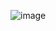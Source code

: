 ![image](https://user-images.githubusercontent.com/57319180/160754104-bbc8c189-a4c4-44aa-a77f-38debd73ca57.png)
